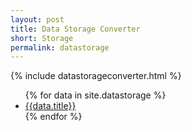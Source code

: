 ```yaml
---
layout: post
title: Data Storage Converter
short: Storage
permalink: datastorage
---
```

<link rel="stylesheet" href="/assets/css/datastorage.css"/>
<script src="/assets/js/min.datastorage.js" defer></script>
{% include datastorageconverter.html %}
<ul class="dataStorage">{% for data in site.datastorage %}
  <li><a href="{{data.url}}">{{data.title}}</a></li>{% endfor %}
</ul>